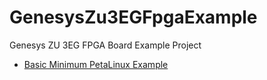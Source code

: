# GenesysZu3EGFpgaExample
Genesys ZU 3EG FPGA Board Example Project

* [Basic Minimum PetaLinux Example](BasicPetaLinux/README.md)
